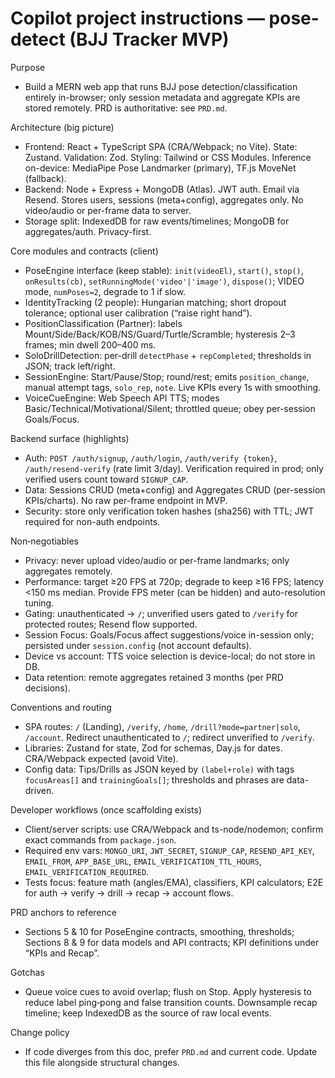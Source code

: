 # Copilot project instructions — pose-detect (BJJ Tracker MVP)

Purpose
- Build a MERN web app that runs BJJ pose detection/classification entirely in-browser; only session metadata and aggregate KPIs are stored remotely. PRD is authoritative: see `PRD.md`.

Architecture (big picture)
- Frontend: React + TypeScript SPA (CRA/Webpack; no Vite). State: Zustand. Validation: Zod. Styling: Tailwind or CSS Modules. Inference on-device: MediaPipe Pose Landmarker (primary), TF.js MoveNet (fallback).
- Backend: Node + Express + MongoDB (Atlas). JWT auth. Email via Resend. Stores users, sessions (meta+config), aggregates only. No video/audio or per-frame data to server.
- Storage split: IndexedDB for raw events/timelines; MongoDB for aggregates/auth. Privacy-first.

Core modules and contracts (client)
- PoseEngine interface (keep stable): `init(videoEl)`, `start()`, `stop()`, `onResults(cb)`, `setRunningMode('video'|'image')`, `dispose()`; VIDEO mode, `numPoses=2`, degrade to 1 if slow.
- IdentityTracking (2 people): Hungarian matching; short dropout tolerance; optional user calibration (“raise right hand”).
- PositionClassification (Partner): labels Mount/Side/Back/KOB/NS/Guard/Turtle/Scramble; hysteresis 2–3 frames; min dwell 200–400 ms.
- SoloDrillDetection: per-drill `detectPhase` + `repCompleted`; thresholds in JSON; track left/right.
- SessionEngine: Start/Pause/Stop; round/rest; emits `position_change`, manual attempt tags, `solo_rep`, `note`. Live KPIs every 1s with smoothing.
- VoiceCueEngine: Web Speech API TTS; modes Basic/Technical/Motivational/Silent; throttled queue; obey per-session Goals/Focus.

Backend surface (highlights)
- Auth: `POST /auth/signup`, `/auth/login`, `/auth/verify {token}`, `/auth/resend-verify` (rate limit 3/day). Verification required in prod; only verified users count toward `SIGNUP_CAP`.
- Data: Sessions CRUD (meta+config) and Aggregates CRUD (per-session KPIs/charts). No raw per-frame endpoint in MVP.
- Security: store only verification token hashes (sha256) with TTL; JWT required for non-auth endpoints.

Non‑negotiables
- Privacy: never upload video/audio or per-frame landmarks; only aggregates remotely.
- Performance: target ≥20 FPS at 720p; degrade to keep ≥16 FPS; latency <150 ms median. Provide FPS meter (can be hidden) and auto-resolution tuning.
- Gating: unauthenticated → `/`; unverified users gated to `/verify` for protected routes; Resend flow supported.
- Session Focus: Goals/Focus affect suggestions/voice in-session only; persisted under `session.config` (not account defaults).
- Device vs account: TTS voice selection is device-local; do not store in DB.
- Data retention: remote aggregates retained 3 months (per PRD decisions).

Conventions and routing
- SPA routes: `/` (Landing), `/verify`, `/home`, `/drill?mode=partner|solo`, `/account`. Redirect unauthenticated to `/`; redirect unverified to `/verify`.
- Libraries: Zustand for state, Zod for schemas, Day.js for dates. CRA/Webpack expected (avoid Vite).
- Config data: Tips/Drills as JSON keyed by `(label+role)` with tags `focusAreas[]` and `trainingGoals[]`; thresholds and phrases are data-driven.

Developer workflows (once scaffolding exists)
- Client/server scripts: use CRA/Webpack and ts-node/nodemon; confirm exact commands from `package.json`.
- Required env vars: `MONGO_URI`, `JWT_SECRET`, `SIGNUP_CAP`, `RESEND_API_KEY`, `EMAIL_FROM`, `APP_BASE_URL`, `EMAIL_VERIFICATION_TTL_HOURS`, `EMAIL_VERIFICATION_REQUIRED`.
- Tests focus: feature math (angles/EMA), classifiers, KPI calculators; E2E for auth → verify → drill → recap → account flows.

PRD anchors to reference
- Sections 5 & 10 for PoseEngine contracts, smoothing, thresholds; Sections 8 & 9 for data models and API contracts; KPI definitions under “KPIs and Recap”.

Gotchas
- Queue voice cues to avoid overlap; flush on Stop. Apply hysteresis to reduce label ping‑pong and false transition counts. Downsample recap timeline; keep IndexedDB as the source of raw local events.

Change policy
- If code diverges from this doc, prefer `PRD.md` and current code. Update this file alongside structural changes.